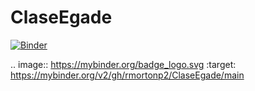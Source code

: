# ClaseEgade

[![Binder](https://mybinder.org/badge_logo.svg)](https://mybinder.org/v2/gh/rmortonp2/ClaseEgade/main)

.. image:: https://mybinder.org/badge_logo.svg
 :target: https://mybinder.org/v2/gh/rmortonp2/ClaseEgade/main
 
